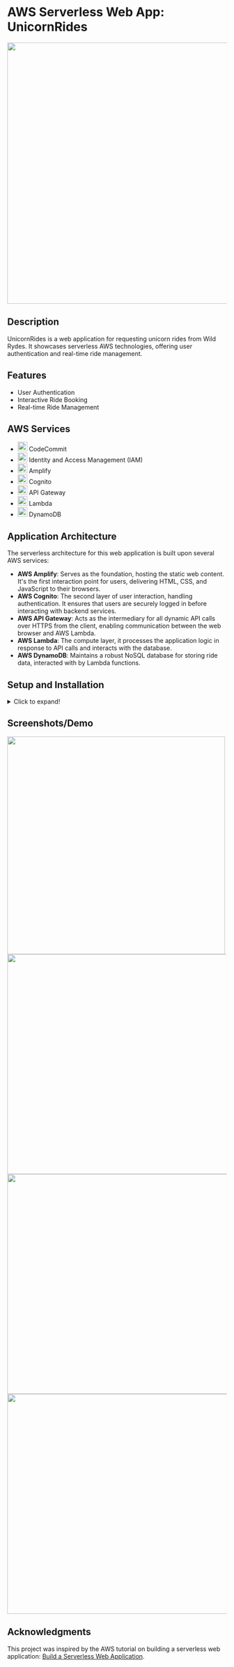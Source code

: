 # AWS Serverless Web App: UnicornRides


  <img src="https://github.com/pablodelarco/Serveless-web-app/assets/63775967/7ee5a785-4846-4a3b-bef3-234a19b727d6" width="600"/>

## Description
UnicornRides is a web application for requesting unicorn rides from Wild Rydes. It showcases serverless AWS technologies, offering user authentication and real-time ride management.

## Features
- User Authentication
- Interactive Ride Booking
- Real-time Ride Management

## AWS Services

- <img src="https://github.com/pablodelarco/Serveless-web-app/assets/63775967/5ded8d7c-b121-40c1-ab71-d2c5fd00237c" width="22"/> CodeCommit
- <img src="https://github.com/pablodelarco/Serveless-web-app/assets/63775967/993d8de3-ab69-4e2e-9f14-ea8dd1b09110" width="22"/> Identity and Access Management (IAM)
- <img src="https://github.com/pablodelarco/Serveless-web-app/assets/63775967/20a5464d-db29-4af6-86b4-b5d7581a64da" width="22"/> Amplify
- <img src="https://github.com/pablodelarco/Serveless-web-app/assets/63775967/305d1a9d-1115-4932-abd2-123ed67adcec" width="22"/> Cognito
- <img src="https://github.com/pablodelarco/Serveless-web-app/assets/63775967/58025426-86dc-41ab-8fc7-e2741dd4eb0e" width="22"/> API Gateway
- <img src="https://github.com/pablodelarco/Serveless-web-app/assets/63775967/ed3c7b3d-02b1-4232-860c-84112024ebc2" width="22"/> Lambda
- <img src="https://github.com/pablodelarco/Serveless-web-app/assets/63775967/56dc546f-99f0-476d-ba73-f6be672b44d7" width="22"/> DynamoDB









## Application Architecture
The serverless architecture for this web application is built upon several AWS services:
- **AWS Amplify**: Serves as the foundation, hosting the static web content. It's the first interaction point for users, delivering HTML, CSS, and JavaScript to their browsers.
- **AWS Cognito**: The second layer of user interaction, handling authentication. It ensures that users are securely logged in before interacting with backend services.
- **AWS API Gateway**: Acts as the intermediary for all dynamic API calls over HTTPS from the client, enabling communication between the web browser and AWS Lambda.
- **AWS Lambda**: The compute layer, it processes the application logic in response to API calls and interacts with the database.
- **AWS DynamoDB**: Maintains a robust NoSQL database for storing ride data, interacted with by Lambda functions.


## Setup and Installation
<details>
<summary>Click to expand!</summary>
<p>

Detail the steps required to set up and run the application locally, including AWS configuration, local environment setup, and any other necessary instructions.

</p>
</details>

## Screenshots/Demo

<img src="https://github.com/pablodelarco/Serveless-web-app/assets/63775967/9bf42832-ce28-419f-962d-ee6466cfc9ce" width="500"/>

<img src="https://github.com/pablodelarco/Serveless-web-app/assets/63775967/280b182f-d63a-448c-a355-7a138567b5b1" width="505"/>

<img src="https://github.com/pablodelarco/Serveless-web-app/assets/63775967/0391b1d7-64fb-4f61-9ac9-3595f1258236" width="505"/>

<img src="https://github.com/pablodelarco/Serveless-web-app/assets/63775967/64dc087c-40d5-4e75-a357-74fe9d9fa6fc" width="505"/>



## Acknowledgments
This project was inspired by the AWS tutorial on building a serverless web application: [Build a Serverless Web Application](https://aws.amazon.com/getting-started/hands-on/build-serverless-web-app-lambda-apigateway-s3-dynamodb-cognito/?nc1=h_ls).


